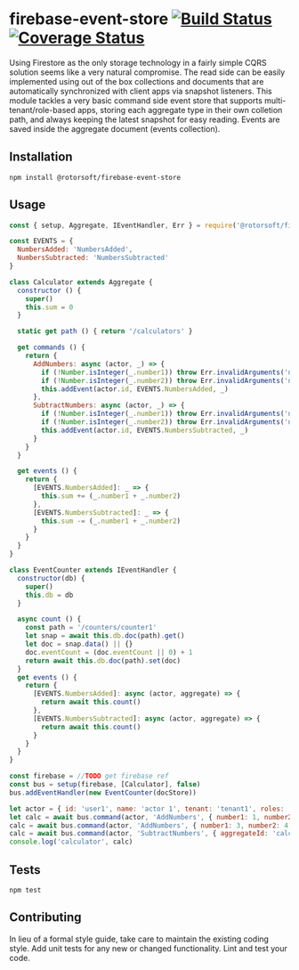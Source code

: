 firebase-event-store [![Build Status](https://travis-ci.org/Rotorsoft/firebase-event-store.svg?branch=master)](https://travis-ci.org/Rotorsoft/firebase-event-store) [![Coverage Status](https://coveralls.io/repos/github/Rotorsoft/firebase-event-store/badge.svg?branch=master)](https://coveralls.io/github/Rotorsoft/firebase-event-store?branch=master)
=========

Using Firestore as the only storage technology in a fairly simple CQRS solution seems like a very natural compromise. The read side can be easily implemented using out of the box collections and documents that are automatically synchronized with client apps via snapshot listeners. This module tackles a very basic command side event store that supports multi-tenant/role-based apps, storing each aggregate type in their own colletion path, and always keeping the latest snapshot for easy reading. Events are saved inside the aggregate document (events collection).

## Installation

  `npm install @rotorsoft/firebase-event-store`

## Usage

```javascript
const { setup, Aggregate, IEventHandler, Err } = require('@rotorsoft/firebase-event-store')

const EVENTS = {
  NumbersAdded: 'NumbersAdded',
  NumbersSubtracted: 'NumbersSubtracted'
}

class Calculator extends Aggregate {
  constructor () {
    super()
    this.sum = 0
  }

  static get path () { return '/calculators' }

  get commands () { 
    return { 
      AddNumbers: async (actor, _) => {
        if (!Number.isInteger(_.number1)) throw Err.invalidArguments('number1')
        if (!Number.isInteger(_.number2)) throw Err.invalidArguments('number2')
        this.addEvent(actor.id, EVENTS.NumbersAdded, _)
      },
      SubtractNumbers: async (actor, _) => {
        if (!Number.isInteger(_.number1)) throw Err.invalidArguments('number1')
        if (!Number.isInteger(_.number2)) throw Err.invalidArguments('number2')
        this.addEvent(actor.id, EVENTS.NumbersSubtracted, _)
      }
    }
  }

  get events () {
    return { 
      [EVENTS.NumbersAdded]: _ => {
        this.sum += (_.number1 + _.number2)
      },
      [EVENTS.NumbersSubtracted]: _ => {
        this.sum -= (_.number1 + _.number2)
      }
    }
  }
}

class EventCounter extends IEventHandler {
  constructor(db) {
    super()
    this.db = db
  }

  async count () {
    const path = '/counters/counter1'
    let snap = await this.db.doc(path).get()
    let doc = snap.data() || {}
    doc.eventCount = (doc.eventCount || 0) + 1
    return await this.db.doc(path).set(doc)
  }
  get events () {
    return {
      [EVENTS.NumbersAdded]: async (actor, aggregate) => {
        return await this.count()
      },
      [EVENTS.NumbersSubtracted]: async (actor, aggregate) => {
        return await this.count()
      }
    }
  } 
}

const firebase = //TODO get firebase ref
const bus = setup(firebase, [Calculator], false)
bus.addEventHandler(new EventCounter(docStore))

let actor = { id: 'user1', name: 'actor 1', tenant: 'tenant1', roles: ['manager', 'user'] }
let calc = await bus.command(actor, 'AddNumbers', { number1: 1, number2: 2, aggregateId: 'calc1' })
calc = await bus.command(actor, 'AddNumbers', { number1: 3, number2: 4, aggregateId: calc.aggregateId, expectedVersion: calc.aggregateVersion })
calc = await bus.command(actor, 'SubtractNumbers', { aggregateId: 'calc1', number1: 1, number2: 1 })
console.log('calculator', calc)
```

## Tests

  `npm test`

## Contributing

In lieu of a formal style guide, take care to maintain the existing coding style. Add unit tests for any new or changed functionality. Lint and test your code.
